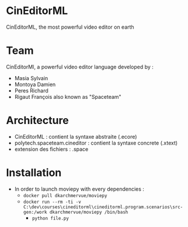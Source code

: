 # CinEditorML

CinEditorML, the most powerful video editor on earth

# Team

CinEditorMl, a powerful video editor language developed by :
- Masia Sylvain
- Montoya Damien
- Peres Richard
- Rigaut François
also known as "Spaceteam"

# Architecture
- CinEditorML : contient la syntaxe abstraite (.ecore)
- polytech.spaceteam.cineditor : contient la syntaxe concrete (.xtext)
- extension des fichiers : .space

# Installation
- In order to launch moviepy with every dependencies :
  - `docker pull dkarchmervue/moviepy`
  - `docker run --rm -ti -v C:\dev\courses\cineditorml\cineditorml.program.scenarios\src-gen:/work dkarchmervue/moviepy /bin/bash`
    - `python file.py`